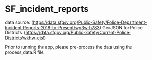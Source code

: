# SF_incident_reports

data source: (https://data.sfgov.org/Public-Safety/Police-Department-Incident-Reports-2018-to-Present/wg3w-h783)
GeoJSON for Police Districts: (https://data.sfgov.org/Public-Safety/Current-Police-Districts/wkhw-cjsf)

Prior to running the app, please pre-process the data using the process_data.R file.

